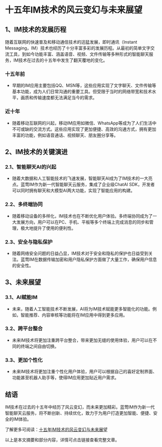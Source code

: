 # 十五年IM技术的风云变幻与未来展望

## 1、IM技术的发展历程
随着互联网的快速普及和移动通信技术的迅猛发展，即时通讯（Instant Messaging，IM）技术也经历了十分丰富多彩的发展历程。从最初的简单文字交流工具，到如今功能丰富、涵盖语音、视频、文件传输等多种形式的智能聊天服务，IM技术在过去的十五年中发生了翻天覆地的变化。

### 十五年前
- 早期的IM应用主要包括QQ、MSN等，这些应用实现了文字聊天、文件传输等基本功能，成为人们日常沟通的重要工具。但受限于当时的网络带宽和技术水平，画质和传输速度都无法满足当今的需求。

### 近十年
- 随着移动互联网的兴起，移动IM应用如微信、WhatsApp等成为了人们生活中不可或缺的交流方式。这些应用实现了更加便捷、高效的沟通方式，拥有更加丰富的功能，例如语音通话、视频聊天、朋友圈分享等。

## 2、IM技术的关键演进
### 2.1、智能聊天AI的兴起
- 随着大数据和人工智能技术的飞速发展，智能聊天AI成为了IM技术的一大亮点。蓝莺IM作为新一代智能聊天云服务，集成了企业级ChatAI SDK，开发者可以同时拥有聊天和大模型AI两大功能，实现了智能应用的构建。

### 2.2、多终端协同
- 随着移动设备的多样化，IM技术也在不断优化用户体验。多终端协同成为了一大发展方向，用户可以在PC、手机、平板等多个终端上完成消息的同步和管理，极大地提升了使用的便利性。

### 2.3、安全与隐私保护
- 随着网络安全问题的日益凸显，IM技术对于安全和隐私的保护也日益受到关注。蓝莺IM在数据传输加密和用户隐私保护方面做了大量工作，确保用户信息的安全性。

## 3、未来展望
### 3.1、AI赋能IM
- 未来，随着人工智能技术不断发展，AI将为IM技术赋能更多智能化的功能。例如，智能推荐、内容审核等功能将在IM应用中得到更多应用。

### 3.2、跨平台整合
- 未来IM技术将更加注重跨平台整合，带来更加无缝的使用体验，用户可以在不同的终端之间自由切换。

### 3.3、更加个性化
- 未来IM技术将更加注重个性化用户体验，用户可以根据自己的喜好定制界面、功能甚至机器人助手等，使得IM应用更加贴近用户需求。

## 结语
IM技术在过去的十五年中经历了风云变幻，而未来更加精彩。蓝莺IM作为新一代智能聊天云服务，将不断创新、持续优化，致力于为用户打造更加智能、便捷、安全的IM体验。

了解更多可阅读：[十五年IM技术的风云变幻与未来展望](https://docs.lanyingim.com/articles/product-and-technologies/remarkable-evolution-and-future-prospects-of-im-technology-in-the-past-fifteen-years)

以上是本文摘要和部分内容，详情可点击链接查看完整文章。